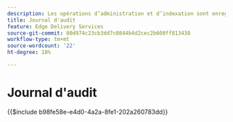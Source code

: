 ```yaml
---
description: Les opérations d’administration et d’indexation sont enregistrées dans un journal d’audit qui peut être interrogé via un point de terminaison administrateur.
title: Journal d'audit
feature: Edge Delivery Services
source-git-commit: 80d974c23cb3dd7c0844b4d2cec2b608ff813438
workflow-type: tm+mt
source-wordcount: '22'
ht-degree: 18%

---
```


# Journal d&#39;audit

{{$include b98fe58e-e4d0-4a2a-8fe1-202a260783dd}}